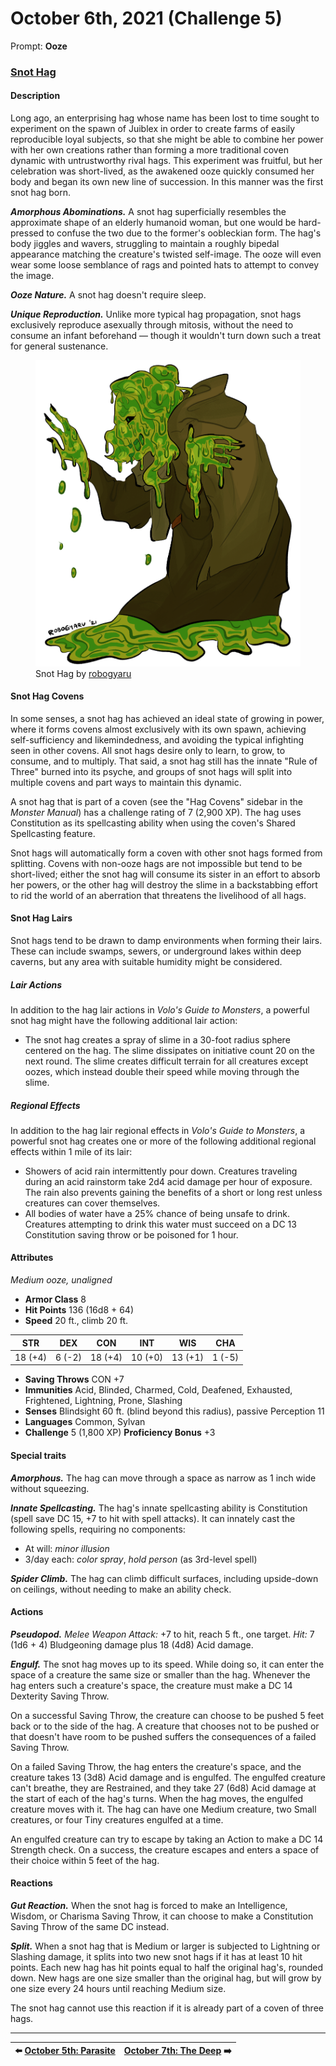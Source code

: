 # October 6th, 2021 (Challenge 5)

Prompt: **Ooze**

### [Snot Hag](https://github.com/mpanighetti/dnd5e-monsters/blob/main/oozes/snot-hag.md)

#### Description

Long ago, an enterprising hag whose name has been lost to time sought to experiment on the spawn of Juiblex in order to create farms of easily reproducible loyal subjects, so that she might be able to combine her power with her own creations rather than forming a more traditional coven dynamic with untrustworthy rival hags. This experiment was fruitful, but her celebration was short-lived, as the awakened ooze quickly consumed her body and began its own new line of succession. In this manner was the first snot hag born.

_**Amorphous Abominations.**_ A snot hag superficially resembles the approximate shape of an elderly humanoid woman, but one would be hard-pressed to confuse the two due to the former's oobleckian form. The hag's body jiggles and wavers, struggling to maintain a roughly bipedal appearance matching the creature's twisted self-image. The ooze will even wear some loose semblance of rags and pointed hats to attempt to convey the image.

_**Ooze Nature.**_ A snot hag doesn't require sleep.

_**Unique Reproduction.**_ Unlike more typical hag propagation, snot hags exclusively reproduce asexually through mitosis, without the need to consume an infant beforehand — though it wouldn't turn down such a treat for general sustenance.

<figure>
  <img src="artwork/snot-hag-robogyaru.png" alt="Drawing of the snot hag, depicting a figure vaguely reminiscent of an old woman but with green gelatinous semi-transparent skin dripping into a puddle in the ground. The snot hag is wearing a brown tattered cloak and robes. Its mouth is open in a dripping smile and its hands are held outward with palms open." />
  <figcaption>Snot Hag by <a href="https://twitter.com/robogyaru">robogyaru</a></figcaption>
</figure>

#### Snot Hag Covens

In some senses, a snot hag has achieved an ideal state of growing in power, where it forms covens almost exclusively with its own spawn, achieving self-sufficiency and likemindedness, and avoiding the typical infighting seen in other covens. All snot hags desire only to learn, to grow, to consume, and to multiply. That said, a snot hag still has the innate "Rule of Three" burned into its psyche, and groups of snot hags will split into multiple covens and part ways to maintain this dynamic.

A snot hag that is part of a coven (see the "Hag Covens" sidebar in the _Monster Manual_) has a challenge rating of 7 (2,900 XP). The hag uses Constitution as its spellcasting ability when using the coven's Shared Spellcasting feature.

Snot hags will automatically form a coven with other snot hags formed from splitting. Covens with non-ooze hags are not impossible but tend to be short-lived; either the snot hag will consume its sister in an effort to absorb her powers, or the other hag will destroy the slime in a backstabbing effort to rid the world of an aberration that threatens the livelihood of all hags.

#### Snot Hag Lairs

Snot hags tend to be drawn to damp environments when forming their lairs. These can include swamps, sewers, or underground lakes within deep caverns, but any area with suitable humidity might be considered.

##### Lair Actions

In addition to the hag lair actions in _Volo's Guide to Monsters_, a powerful snot hag might have the following additional lair action:

- The snot hag creates a spray of slime in a 30-foot radius sphere centered on the hag. The slime dissipates on initiative count 20 on the next round. The slime creates difficult terrain for all creatures except oozes, which instead double their speed while moving through the slime.

##### Regional Effects

In addition to the hag lair regional effects in _Volo's Guide to Monsters_, a powerful snot hag creates one or more of the following additional regional effects within 1 mile of its lair:

- Showers of acid rain intermittently pour down. Creatures traveling during an acid rainstorm take 2d4 acid damage per hour of exposure. The rain also prevents gaining the benefits of a short or long rest unless creatures can cover themselves.
- All bodies of water have a 25% chance of being unsafe to drink. Creatures attempting to drink this water must succeed on a DC 13 Constitution saving throw or be poisoned for 1 hour.

#### Attributes

_Medium ooze, unaligned_

- **Armor Class** 8
- **Hit Points** 136 (16d8 + 64)
- **Speed** 20 ft., climb 20 ft.

|  STR  |  DEX  |  CON  |  INT  |  WIS  | CHA  |
|:-----:|:-----:|:-----:|:-----:|:-----:|:----:|
|18 (+4)|6 (-2) |18 (+4)|10 (+0)|13 (+1)|1 (-5)|

- **Saving Throws** CON +7
- **Immunities** Acid, Blinded, Charmed, Cold, Deafened, Exhausted, Frightened, Lightning, Prone, Slashing
- **Senses** Blindsight 60 ft. (blind beyond this radius), passive Perception 11
- **Languages** Common, Sylvan
- **Challenge** 5 (1,800 XP) **Proficiency Bonus** +3

#### Special traits

_**Amorphous.**_ The hag can move through a space as narrow as 1 inch wide without squeezing.

_**Innate Spellcasting.**_ The hag's innate spellcasting ability is Constitution (spell save DC 15, +7 to hit with spell attacks). It can innately cast the following spells, requiring no components:

- At will: _minor illusion_
- 3/day each: _color spray_, _hold person_ (as 3rd-level spell)

_**Spider Climb.**_ The hag can climb difficult surfaces, including upside-down on ceilings, without needing to make an ability check.

#### Actions

_**Pseudopod.**_ _Melee Weapon Attack:_ +7 to hit, reach 5 ft., one target. _Hit:_ 7 (1d6 + 4) Bludgeoning damage plus 18 (4d8) Acid damage.

_**Engulf.**_ The snot hag moves up to its speed. While doing so, it can enter the space of a creature the same size or smaller than the hag. Whenever the hag enters such a creature's space, the creature must make a DC 14 Dexterity Saving Throw.

On a successful Saving Throw, the creature can choose to be pushed 5 feet back or to the side of the hag. A creature that chooses not to be pushed or that doesn't have room to be pushed suffers the consequences of a failed Saving Throw.

On a failed Saving Throw, the hag enters the creature's space, and the creature takes 13 (3d8) Acid damage and is engulfed. The engulfed creature can't breathe, they are Restrained, and they take 27 (6d8) Acid damage at the start of each of the hag's turns. When the hag moves, the engulfed creature moves with it. The hag can have one Medium creature, two Small creatures, or four Tiny creatures engulfed at a time.

An engulfed creature can try to escape by taking an Action to make a DC 14 Strength check. On a success, the creature escapes and enters a space of their choice within 5 feet of the hag.

#### Reactions

_**Gut Reaction.**_ When the snot hag is forced to make an Intelligence, Wisdom, or Charisma Saving Throw, it can choose to make a Constitution Saving Throw of the same DC instead.

_**Split.**_ When a snot hag that is Medium or larger is subjected to Lightning or Slashing damage, it splits into two new snot hags if it has at least 10 hit points. Each new hag has hit points equal to half the original hag's, rounded down. New hags are one size smaller than the original hag, but will grow by one size every 24 hours until reaching Medium size.

The snot hag cannot use this reaction if it is already part of a coven of three hags.

---

| ⬅️ [October 5th: Parasite](2021-10-05-parasite.md) | [October 7th: The Deep](2021-10-07-the-deep.md) ➡️ |
|:-|-:|
